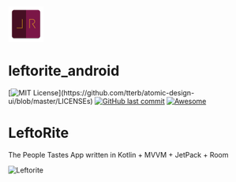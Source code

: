![leftorite](/app/src/main/res/mipmap-hdpi/ic_launcher.png)
# leftorite_android
[![MIT License](https://img.shields.io/apm/l/atomic-design-ui.svg?)](https://github.com/tterb/atomic-design-ui/blob/master/LICENSEs)
[![GitHub last commit](https://img.shields.io/github/last-commit/google/skia.svg?style=flat)]()
[![Awesome](https://cdn.rawgit.com/sindresorhus/awesome/d7305f38d29fed78fa85652e3a63e154dd8e8829/media/badge.svg)](https://github.com/kmno/leftorite_android/)  

# LeftoRite
The People Tastes App written in Kotlin + MVVM + JetPack + Room

![Leftorite](http://www.itskamran.ir/img/leftorite.png)
